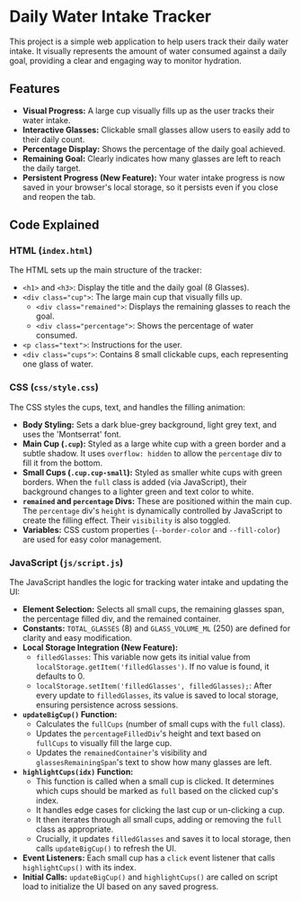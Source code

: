 # Daily Water Intake Tracker

This project is a simple web application to help users track their daily water intake. It visually represents the amount of water consumed against a daily goal, providing a clear and engaging way to monitor hydration.

## Features

*   **Visual Progress:** A large cup visually fills up as the user tracks their water intake.
*   **Interactive Glasses:** Clickable small glasses allow users to easily add to their daily count.
*   **Percentage Display:** Shows the percentage of the daily goal achieved.
*   **Remaining Goal:** Clearly indicates how many glasses are left to reach the daily target.
*   **Persistent Progress (New Feature):** Your water intake progress is now saved in your browser's local storage, so it persists even if you close and reopen the tab.

## Code Explained

### HTML (`index.html`)

The HTML sets up the main structure of the tracker:

*   `<h1>` and `<h3>`: Display the title and the daily goal (8 Glasses).
*   `<div class="cup">`: The large main cup that visually fills up.
    *   `<div class="remained">`: Displays the remaining glasses to reach the goal.
    *   `<div class="percentage">`: Shows the percentage of water consumed.
*   `<p class="text">`: Instructions for the user.
*   `<div class="cups">`: Contains 8 small clickable cups, each representing one glass of water.

### CSS (`css/style.css`)

The CSS styles the cups, text, and handles the filling animation:

*   **Body Styling:** Sets a dark blue-grey background, light grey text, and uses the 'Montserrat' font.
*   **Main Cup (`.cup`):** Styled as a large white cup with a green border and a subtle shadow. It uses `overflow: hidden` to allow the `percentage` div to fill it from the bottom.
*   **Small Cups (`.cup.cup-small`):** Styled as smaller white cups with green borders. When the `full` class is added (via JavaScript), their background changes to a lighter green and text color to white.
*   **`remained` and `percentage` Divs:** These are positioned within the main cup. The `percentage` div's `height` is dynamically controlled by JavaScript to create the filling effect. Their `visibility` is also toggled.
*   **Variables:** CSS custom properties (`--border-color` and `--fill-color`) are used for easy color management.

### JavaScript (`js/script.js`)

The JavaScript handles the logic for tracking water intake and updating the UI:

*   **Element Selection:** Selects all small cups, the remaining glasses span, the percentage filled div, and the remained container.
*   **Constants:** `TOTAL_GLASSES` (8) and `GLASS_VOLUME_ML` (250) are defined for clarity and easy modification.
*   **Local Storage Integration (New Feature):**
    *   `filledGlasses`: This variable now gets its initial value from `localStorage.getItem('filledGlasses')`. If no value is found, it defaults to 0.
    *   `localStorage.setItem('filledGlasses', filledGlasses);`: After every update to `filledGlasses`, its value is saved to local storage, ensuring persistence across sessions.
*   **`updateBigCup()` Function:**
    *   Calculates the `fullCups` (number of small cups with the `full` class).
    *   Updates the `percentageFilledDiv`'s height and text based on `fullCups` to visually fill the large cup.
    *   Updates the `remainedContainer`'s visibility and `glassesRemainingSpan`'s text to show how many glasses are left.
*   **`highlightCups(idx)` Function:**
    *   This function is called when a small cup is clicked. It determines which cups should be marked as `full` based on the clicked cup's index.
    *   It handles edge cases for clicking the last cup or un-clicking a cup.
    *   It then iterates through all small cups, adding or removing the `full` class as appropriate.
    *   Crucially, it updates `filledGlasses` and saves it to local storage, then calls `updateBigCup()` to refresh the UI.
*   **Event Listeners:** Each small cup has a `click` event listener that calls `highlightCups()` with its index.
*   **Initial Calls:** `updateBigCup()` and `highlightCups()` are called on script load to initialize the UI based on any saved progress.
